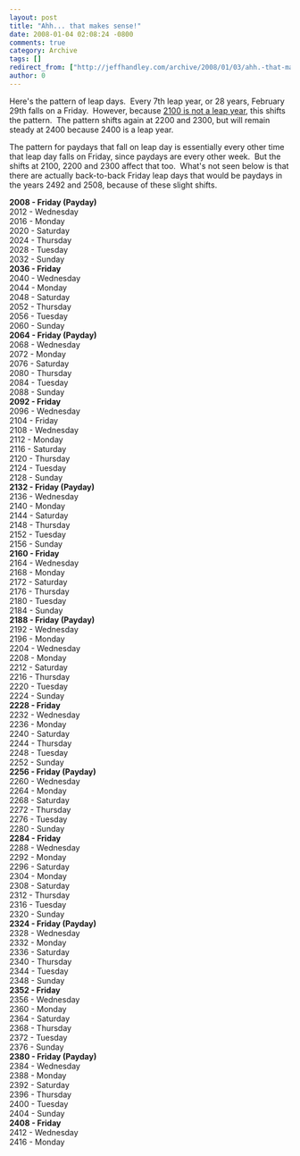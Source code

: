 ```yaml
---
layout: post
title: "Ahh... that makes sense!"
date: 2008-01-04 02:08:24 -0800
comments: true
category: Archive
tags: []
redirect_from: ["http://jeffhandley.com/archive/2008/01/03/ahh.-that-makes-sense.aspx"]
author: 0
---
```

<!-- more -->
<p>Here's the pattern of leap days.  Every 7th leap year, or 28 years, February 29th falls on a Friday.  However, because <a href="http://en.wikipedia.org/wiki/Leap_year#Algorithm" target="_blank">2100 is not a leap year</a>, this shifts the pattern.  The pattern shifts again at 2200 and 2300, but will remain steady at 2400 because 2400 is a leap year.</p>  <p>The pattern for paydays that fall on leap day is essentially every other time that leap day falls on Friday, since paydays are every other week.  But the shifts at 2100, 2200 and 2300 affect that too.  What's not seen below is that there are actually back-to-back Friday leap days that would be paydays in the years 2492 and 2508, because of these slight shifts.</p>  <p><strong>2008 - Friday (Payday)     <br /></strong>2012 - Wednesday    <br />2016 - Monday    <br />2020 - Saturday    <br />2024 - Thursday    <br />2028 - Tuesday    <br />2032 - Sunday    <br /><strong>2036 - Friday</strong>    <br />2040 - Wednesday    <br />2044 - Monday    <br />2048 - Saturday    <br />2052 - Thursday    <br />2056 - Tuesday    <br />2060 - Sunday    <br /><strong>2064 - Friday (Payday)     <br /></strong>2068 - Wednesday    <br />2072 - Monday    <br />2076 - Saturday    <br />2080 - Thursday    <br />2084 - Tuesday    <br />2088 - Sunday    <br /><strong>2092 - Friday</strong>    <br />2096 - Wednesday    <br />2104 - Friday    <br />2108 - Wednesday    <br />2112 - Monday    <br />2116 - Saturday    <br />2120 - Thursday    <br />2124 - Tuesday    <br />2128 - Sunday    <br /><strong>2132 - Friday (Payday)     <br /></strong>2136 - Wednesday    <br />2140 - Monday    <br />2144 - Saturday    <br />2148 - Thursday    <br />2152 - Tuesday    <br />2156 - Sunday    <br /><strong>2160 - Friday</strong>    <br />2164 - Wednesday    <br />2168 - Monday    <br />2172 - Saturday    <br />2176 - Thursday    <br />2180 - Tuesday    <br />2184 - Sunday    <br /><strong>2188 - Friday (Payday)     <br /></strong>2192 - Wednesday    <br />2196 - Monday    <br />2204 - Wednesday    <br />2208 - Monday    <br />2212 - Saturday    <br />2216 - Thursday    <br />2220 - Tuesday    <br />2224 - Sunday    <br /><strong>2228 - Friday</strong>    <br />2232 - Wednesday    <br />2236 - Monday    <br />2240 - Saturday    <br />2244 - Thursday    <br />2248 - Tuesday    <br />2252 - Sunday    <br /><strong>2256 - Friday (Payday)     <br /></strong>2260 - Wednesday    <br />2264 - Monday    <br />2268 - Saturday    <br />2272 - Thursday    <br />2276 - Tuesday    <br />2280 - Sunday    <br /><strong>2284 - Friday</strong>    <br />2288 - Wednesday    <br />2292 - Monday    <br />2296 - Saturday    <br />2304 - Monday    <br />2308 - Saturday    <br />2312 - Thursday    <br />2316 - Tuesday    <br />2320 - Sunday    <br /><strong>2324 - Friday (Payday)     <br /></strong>2328 - Wednesday    <br />2332 - Monday    <br />2336 - Saturday    <br />2340 - Thursday    <br />2344 - Tuesday    <br />2348 - Sunday    <br /><strong>2352 - Friday</strong>    <br />2356 - Wednesday    <br />2360 - Monday    <br />2364 - Saturday    <br />2368 - Thursday    <br />2372 - Tuesday    <br />2376 - Sunday    <br /><strong>2380 - Friday (Payday)     <br /></strong>2384 - Wednesday    <br />2388 - Monday    <br />2392 - Saturday    <br />2396 - Thursday    <br />2400 - Tuesday    <br />2404 - Sunday    <br /><strong>2408 - Friday</strong>    <br />2412 - Wednesday    <br />2416 - Monday</p>

